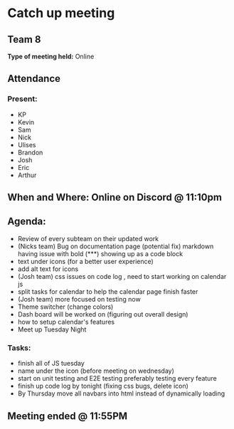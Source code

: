 # Catch up meeting
## Team 8

**Type of meeting held:** Online

## Attendance
### Present:
- KP
- Kevin
- Sam
- Nick
- Ulises
- Brandon
- Josh
- Eric
- Arthur

## When and Where: Online on Discord @ 11:10pm

## Agenda:
- Review of every subteam on their updated work
- (Nicks team) Bug on documentation page (potential fix) markdown having issue with bold (***) showing up as a code block
- text under icons (for a better user experience)
- add alt text for icons
- (Josh team) css issues on code log , need to start working on calendar js
- split tasks for calendar to help the calendar page finish faster
- (Josh team) more focused on testing now
- Theme switcher (change colors)
- Dash board will be worked on (figuring out overall design)
- how to setup calendar's features  
- Meet up Tuesday Night 

### Tasks: 
- finish all of JS tuesday
- name under the icon (before meeting on wednesday) 
- start on unit testing and E2E testing preferably testing every feature
- finish up code log by tonight (fixing css bugs, delete icon)
- By Thursday move all navbars into html instead of dynamically loading


## Meeting ended @ 11:55PM
